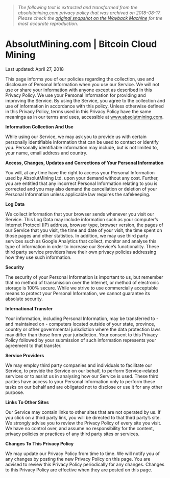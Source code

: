 > *The following text is extracted and transformed from the absolutmining.com privacy policy that was archived on 2018-08-17. Please check the [original snapshot on the Wayback Machine](https://web.archive.org/web/20180817112726id_/http%3A//absolutmining.com/privacy.php) for the most accurate reproduction.*

# AbsolutMining.com | Bitcoin Cloud Mining

Last updated: April 27, 2018

This page informs you of our policies regarding the collection, use and disclosure of Personal Information when you use our Service. We will not use or share your information with anyone except as described in this Privacy Policy. We use your Personal Information for providing and improving the Service. By using the Service, you agree to the collection and use of information in accordance with this policy. Unless otherwise defined in this Privacy Policy, terms used in this Privacy Policy have the same meanings as in our terms and uses, accessible at www.absolutmining.com. 

**Information Collection And Use**

While using our Service, we may ask you to provide us with certain personally identifiable information that can be used to contact or identify you. Personally identifiable information may include, but is not limited to, your name, email address and country. 

**Access, Changes, Updates and Corrections of Your Personal Information**

You will, at any time have the right to access your Personal Information used by AbsolutMining Ltd. upon your demand without any cost. Further, you are entitled that any incorrect Personal Information relating to you is corrected and you may also demand the cancellation or deletion of your Personal Information unless applicable law requires the safekeeping. 

**Log Data**

We collect information that your browser sends whenever you visit our Service. This Log Data may include information such as your computer’s Internet Protocol (IP) address, browser type, browser version, the pages of our Service that you visit, the time and date of your visit, the time spent on those pages and other statistics. In addition, we may use third party services such as Google Analytics that collect, monitor and analyse this type of information in order to increase our Service’s functionality. These third party service providers have their own privacy policies addressing how they use such information. 

**Security**

The security of your Personal Information is important to us, but remember that no method of transmission over the Internet, or method of electronic storage is 100% secure. While we strive to use commercially acceptable means to protect your Personal Information, we cannot guarantee its absolute security. 

**International Transfer**

Your information, including Personal Information, may be transferred to - and maintained on - computers located outside of your state, province, country or other governmental jurisdiction where the data protection laws may differ than those from your jurisdiction. Your consent to this Privacy Policy followed by your submission of such information represents your agreement to that transfer. 

**Service Providers**

We may employ third party companies and individuals to facilitate our Service, to provide the Service on our behalf, to perform Service-related services or to assist us in analysing how our Service is used. These third parties have access to your Personal Information only to perform these tasks on our behalf and are obligated not to disclose or use it for any other purpose. 

**Links To Other Sites**

Our Service may contain links to other sites that are not operated by us. If you click on a third party link, you will be directed to that third party’s site. We strongly advise you to review the Privacy Policy of every site you visit. We have no control over, and assume no responsibility for the content, privacy policies or practices of any third party sites or services. 

**Changes To This Privacy Policy**

We may update our Privacy Policy from time to time. We will notify you of any changes by posting the new Privacy Policy on this page. You are advised to review this Privacy Policy periodically for any changes. Changes to this Privacy Policy are effective when they are posted on this page.
